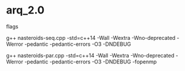 # arq_2.0

flags

g++ nasteroids-seq.cpp -std=c++14 -Wall -Wextra -Wno-deprecated -Werror -pedantic -pedantic-errors -O3 -DNDEBUG


g++ nasteroids-par.cpp -std=c++14 -Wall -Wextra -Wno-deprecated -Werror -pedantic -pedantic-errors -O3 -DNDEBUG -fopenmp
